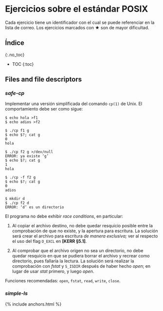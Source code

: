 # Ejercicios sobre el estándar POSIX

Cada ejercicio tiene un identificador con el cual se puede referenciar en la lista de correo. Los ejercicios marcados con ★ son de mayor dificultad.


## Índice
{:.no_toc}
* TOC
{:toc}


## Files and file descriptors

### _safe-cp_

Implementar una versión simplificada del comando `cp(1)` de Unix. El comportamiento debe ser como sigue:

```
$ echo hola >f1
$ echo adios >f2

$ ./cp f1 g
$ echo $?; cat g
0
hola

$ ./cp f2 g >/dev/null
ERROR: ya existe ‘g’
$ echo $?; cat g
1
hola

$ ./cp -f f2 g
$ echo $?; cat g
0
adios

$ mkdir d
$ ./cp f2 d
ERROR: ‘d’ es un directorio
```

El programa no debe exhibir _race conditions_, en particular:

1.  Al copiar el archivo destino, no debe quedar resquicio posible entre la comprobación de que no existe, y la apertura para escritura. La solución será crear el archivo para escritura _de manera exclusiva;_ ver al respecto el uso del flag `O_EXCL` en **\[KERR §5.1\]**.

2.  Al comprobar que el archivo origen no sea un directorio, no debe quedar resquicio en que se pudiera borrar el archivo y recrear como directorio, pues fallaría la lectura. La solución será realizar la comprobación con _fstat_ y `S_ISDIR` después de haber hecho _open_; en lugar de usar _stat_ primero, y luego _open_.

Funciones recomendadas: `open`, `fstat`, `read`, `write`, `close`.


### _simple-ls_



<!--
## Procesos

### _fork-exec_

Escribir una función que reciba la ruta de un binario como parámetro y lo ejecute en un proceso separado, esperando hasta su finalización. La función debe devolver:

  - el estado de salida del proceso si este terminó con normalidad (por ejemplo 0, 1 o 2).

  - el identificador de señal en negativo si el programa fue abortado por una señal (por ejemplo -9 si el programa fue abortado con SIGKILL, o -11 si murió por _segmentation fault_).

  - el valor 127 si no se pudo lanzar el proceso (esto es, fallaron _fork_ o _exec_).

Prototipo:

    int fork_exec(const char *ruta);

Pre-condiciones:

   - el binario existe y se tienen permisos de ejecución.

Funciones recomendadas: `fork()`, `execl()`, `waitpid()`, `_exit()`.


### _exec-redir_

Escribir una función que lance un ejecutable en un proceso separado, con la posibilidad de configurar redirección de los flujos estándar.

La función recibe la ruta del binario, más un _struct redir_ que indica las redirecciones a realizar.

Prototipo:

    struct redir {
        const char *ruta_in;   // Si es NULL, no se redirige fd 0.
        const char *ruta_out;  // Ídem, fd 1.
        bool append;           // No truncar archivo ‘ruta_out’, si existe.
    };

    int exec_redir(const char *ruta_binario, const struct redir *r);

La función debe devolver el PID del proceso creado, sin esperar a su finalización, o -1 en caso de ocurrir algún error.

El error podría ocurrir en la secuencia _fork/exec_ o en el manejo de archivos (rutas que no existen, no se tienen permisos para escribir, etc.). En todos los casos, la función no debe dejar ningún archivo abierto sin cerrar.

Funciones recomendadas: `open()`, `fork()`, `execl()`, `dup2()`, `_exit()`. Funciones **no** permitidas: `fcntl()` y, en el proceso hijo, `close()`.


### _spawn-check_ ★

Escribir una función que reciba la ruta de un binario como parámetro y lo lance en un proceso separado (sin esperar a su finalización). La función debe devolver:

  - el PID del proceso, por ejemplo 23879, si se pudo lanzar el ejecutable.

  - el código de error en negativo, por ejemplo -ENOMEM, si no se pudo llevar a cabo la ejecución. El error podría venir de la llamada a _fork_, o de la llamada a _exec_.

    Como la llamada a _exec_ ocurre después de _fork_, el proceso hijo deberá tener una manera de comunicar al padre el resultado de _exec_. Sugerencia: una tubería o _pipe_.

Prototipo:

    int spawn_check(const char *ruta);

Funciones permitidas: `fork()`, `execv()`, `pipe()`, `fcntl()`. Funciones **no** permitidas: `pipe2()`.

Recomendación: escribir la solución usando primero `pipe2()`, después convertirla a `pipe()` + `fcntl()` (con el comando `F_SETFD`).


### _daemon-start_

Escribir una función que permita lanzar un ejecutable como demonio. Un demonio es un proceso que se ejecuta de manera no interactiva y sin tener una terminal asociada.

Luego de iniciar el demonio, se deben cumplir las siguientes condiciones:

  - El identificador del proceso (PID) se encuentra escrito como texto en un archivo pasado como parámetro. Este archivo no debe quedar abierto en ningún proceso.

  - stdout y stderr se encuentran conectados al archivo de log.

  - El proceso no tiene ninguna terminal asociada.

  - El proceso continúa en ejecución luego de finalizado el proceso padre y el shell utilizado para lanzar al padre.

  - El proceso tiene como padre a init (PID 1).

  - En caso de error en la apertura del archivo de pid, el demonio no debe ejecutarse.

  - En caso de error en la ejecución del demonio, el archivo no debe quedar escrito.

Prototipo:

    int daemon_start(const char *ruta, const char *log, const char *pid);

Funciones recomendadas: `open()`, `fork()`, `execl()`, `dup2()`, `write()`, `setsid()`.

Recomendación páginas de manual de los comandos _kill_ y _ps_.


### _daemon-stop_

Escribir una función que reciba como parámetro la ruta a un archivo de PID y detenga el proceso asociado.

Para terminar el proceso se debe intentar utilizar SIGTERM. Si al cabo de 30 segundos el proceso continúa en ejecución, se debe enviar SIGKILL. Luego de detener exitosamente el proceso, se debe eliminar el archivo PID.

La función debe devolver 0 en caso que haya podido terminar el proceso o  -1 ante cualquier error.

Prototipo:

    int daemon_stop(const char *ruta_pid);

Funciones recomendadas: `open()`, `read()`,`waitpid()`, `unlink()`, `kill()`.

-->

{% include anchors.html %}
